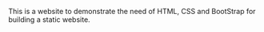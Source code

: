 This is a website to demonstrate the need of HTML, CSS and BootStrap for building a static website.
